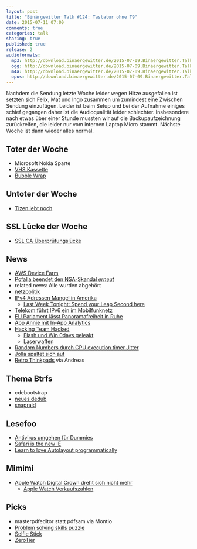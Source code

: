 ```yaml
---
layout: post
title: "Binärgewitter Talk #124: Tastatur ohne T9"
date: 2015-07-11 07:00
comments: true
categories: talk
sharing: true
published: true
release: 2
audioformats:
  mp3: http://download.binaergewitter.de/2015-07-09.Binaergewitter.Talk.124.mp3
  ogg: http://download.binaergewitter.de/2015-07-09.Binaergewitter.Talk.124.ogg
  m4a: http://download.binaergewitter.de/2015-07-09.Binaergewitter.Talk.124.m4a
  opus: http://download.binaergewitter.de/2015-07-09.Binaergewitter.Talk.124.opus
---
```

Nachdem die Sendung letzte Woche leider wegen Hitze ausgefallen ist setzten sich Felix, Mat und Ingo zusammen um zumindest eine Zwischen Sendung einzufügen. Leider ist beim Setup und bei der Aufnahme einiges schief gegangen daher ist die Audioqualität leider schlechter. Insbesondere nach etwas über einer Stunde mussten wir auf die Backupaufzeichnung zurückreifen, die leider nur vom internen Laptop Micro stammt. Nächste Woche ist dann wieder alles normal.

## Toter der Woche
- Microsoft Nokia Sparte
- [VHS Kassette](http://www.heise.de/newsticker/meldung/Die-Letzten-ihrer-Art-VHS-Cassetten-werden-nicht-mehr-hergestellt-2733692.html?wt_mc=rss.ho.beitrag.atom)
- [Bubble Wrap](http://www.theverge.com/tldr/2015/7/2/8886591/new-bubble-wrap-video)

## Untoter der Woche
- [Tizen lebt noch](http://www.golem.de/news/neues-smartphone-z3-samsung-gibt-tizen-nicht-auf-1507-115089.html)

## SSL Lücke der Woche
- [SSL CA Überprüfungslücke](http://www.heise.de/security/meldung/Kritische-OpenSSL-Luecke-erlaubt-gefaelschte-Server-Zertifikate-2747563.html)

## News
- [AWS Device Farm](http://aws.amazon.com/de/device-farm/)
- [Pofalla beendet den NSA-Skandal *erneut*](http://www.heise.de/newsticker/meldung/Pofalla-zu-NSA-Skandal-und-No-Spy-Abkommen-Begriffe-sind-wurscht-2734122.html?wt_mc=rss.ho.beitrag.atom)
- related news: Alle wurden abgehört
- [netzpolitik](https://netzpolitik.org/)
- [IPv4 Adressen Mangel in Amerika](http://www.heise.de/newsticker/meldung/IPv4-Adressmangel-Amerikaner-fuehren-Warteliste-2738933.html)
  * [Last Week Tonight: Spend your Leap Second here](http://spendyourleapsecondhere.com/)
- [Telekom führt IPv6 ein im Mobilfunknetz](http://www.heise.de/newsticker/meldung/Telekom-startet-IPv6-Einfuehrung-im-Mobilfunknetz-2741029.html)
- [EU Parlament lässt Panoramafreiheit in Ruhe](http://www.heise.de/newsticker/meldung/EU-Parlament-stimmt-fuer-kleine-Urheberrechtsreform-mit-Panoramafreiheit-2747034.html)
- [App Annie mit In-App Analytics](http://techcrunch.com/2015/07/09/app-annie-integrates-with-google-analytics-launches-free-in-app-analytics-for-developers/?ncid=rss)
- [Hacking Team Hacked](http://www.csoonline.com/article/2943968/data-breach/hacking-team-hacked-attackers-claim-400gb-in-dumped-data.html)
  * [Flash und Win 0days geleakt](http://blog.trendmicro.com/trendlabs-security-intelligence/unpatched-flash-player-flaws-more-pocs-found-in-hacking-team-leak/)
  * [Laserwaffen](http://www.tagesschau.de/inland/bundeswehr-laserwaffen-101.html)
- [Random Numbers durch CPU execution timer Jitter](https://lwn.net/Articles/642166/)
- [Jolla spaltet sich auf](http://www.golem.de/news/sailfish-os-lizenzierung-jolla-spaltet-sich-auf-1507-115094.html)
- [Retro Thinkpads](http://blog.lenovo.com/en/blog/retro-thinkpad-time-machine/) via Andreas

## Thema Btrfs
* cdebootstrap
* [neues dedub](https://github.com/markfasheh/duperemove)
* [snapraid](http://snapraid.sourceforge.net/compare.html)

## Lesefoo
- [Antivirus umgehen für Dummies](https://www.offensivebits.com/?p=89)
- [Safari is the new IE](http://nolanlawson.com/2015/06/30/safari-is-the-new-ie/)
- [Learn to love Autolayout programmatically](http://www.thinkandbuild.it/learn-to-love-auto-layout-programmatically/)

## Mimimi

- [Apple Watch Digital Crown dreht sich nicht mehr](https://support.apple.com/en-us/HT204639)
  * [Apple Watch Verkaufszahlen](http://www.theregister.co.uk/2015/07/07/apple_watch_slice/)

## Picks
- masterpdfeditor statt pdfsam via Montio
- [Problem solving skills puzzle](http://www.nytimes.com/interactive/2015/07/03/upshot/a-quick-puzzle-to-test-your-problem-solving.html)
- [Selfie Stick](http://explosm.net/comics/3786/)
- [ZeroTier](https://www.zerotier.com/)

